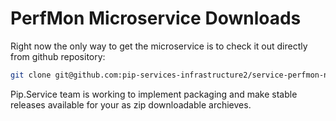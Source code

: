 # PerfMon Microservice Downloads

Right now the only way to get the microservice is to check it out directly from github repository:

```bash
git clone git@github.com:pip-services-infrastructure2/service-perfmon-node.git
```

Pip.Service team is working to implement packaging and make stable releases available for your 
as zip downloadable archieves.